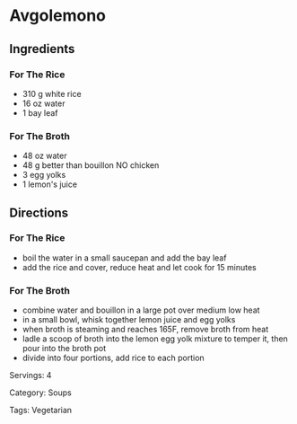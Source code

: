 # Avgolemono

## Ingredients

### For The Rice
- 310 g white rice
- 16 oz water
- 1 bay leaf

### For The Broth
- 48 oz water
- 48 g better than bouillon NO chicken
- 3 egg yolks
- 1 lemon's juice

## Directions

### For The Rice
- boil the water in a small saucepan and add the bay leaf
- add the rice and cover, reduce heat and let cook for 15 minutes

### For The Broth
- combine water and bouillon in a large pot over medium low heat
- in a small bowl, whisk together lemon juice and egg yolks
- when broth is steaming and reaches 165F, remove broth from heat
- ladle a scoop of broth into the lemon egg yolk mixture to temper it, then pour into the broth pot
- divide into four portions, add rice to each portion

Servings: 4

Category: Soups

Tags: Vegetarian
